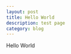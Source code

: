 ```yaml
---
layout: post
title: Hello World
description: test page
category: blog
---
```


Hello World



[Chong Zhou]:    http://rf-mems.github.io/  "ChongZhou"
